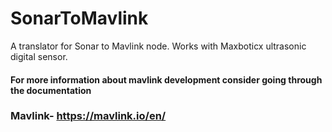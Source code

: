# SonarToMavlink
A translator for Sonar to Mavlink node. Works with Maxboticx ultrasonic digital sensor.
#### For more information about mavlink development consider going through the documentation
### Mavlink- https://mavlink.io/en/

